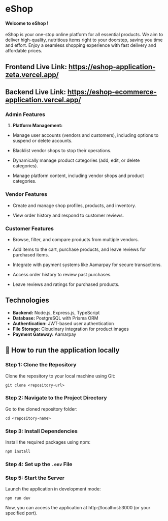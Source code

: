 # eShop

#### Welcome to eShop !
eShop is your one-stop online platform for all essential products. We aim to deliver high-quality, nutritious items right to your doorstep, saving you time and effort. Enjoy a seamless shopping experience with fast delivery and affordable prices.

## Frontend Live Link: https://eshop-application-zeta.vercel.app/
## Backend Live Link: https://eshop-ecommerce-application.vercel.app/

### Admin Features

1. **Platform Management:**

- Manage user accounts (vendors and customers), including options to suspend or delete accounts.

- Blacklist vendor shops to stop their operations.

- Dynamically manage product categories (add, edit, or delete categories).

- Manage platform content, including vendor shops and product categories.

### Vendor Features


- Create and manage shop profiles, products, and inventory.

- View order history and respond to customer reviews.


### Customer Features

- Browse, filter, and compare products from multiple vendors.

- Add items to the cart, purchase products, and leave reviews for purchased items.

- Integrate with payment systems like Aamarpay for secure transactions.

- Access order history to review past purchases.

- Leave reviews and ratings for purchased products.

## Technologies

- **Backend:** Node.js, Express.js, TypeScript
- **Database:** PostgreSQL with Prisma ORM
- **Authentication:** JWT-based user authentication
- **File Storage:** Cloudinary integration for product images
- **Payment Gateway:** Aamarpay

## :link: How to run the application locally

###  Step 1: Clone the Repository

Clone the repository to your local machine using Git:

```node
git clone <repository-url>
```

###  Step 2: Navigate to the Project Directory

Go to the cloned repository folder:

```node
cd <repository-name>
```

###  Step 3: Install Dependencies

Install the required packages using npm:

```node
npm install
```

###  Step 4: Set up the `.env` File


### Step 5: Start the Server

Launch the application in development mode:

```node
npm run dev
```

Now, you can access the application at http://localhost:3000 (or your specified port).


